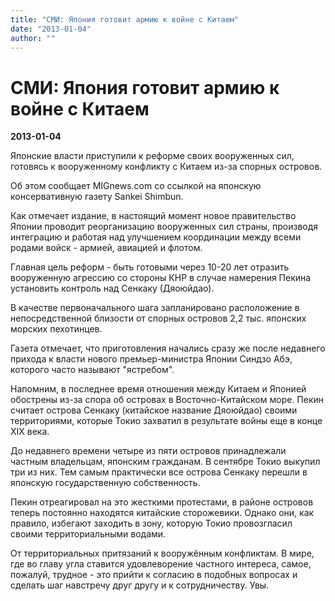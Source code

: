 ```yaml
---
title: "СМИ: Япония готовит армию к войне с Китаем"
date: "2013-01-04"
author: ""
---
```


# СМИ: Япония готовит армию к войне с Китаем

**2013-01-04** 

Японские власти приступили к реформе своих вооруженных сил, готовясь к вооруженному конфликту с Китаем из-за спорных островов.

Об этом сообщает MIGnews.com со ссылкой на японскую консервативную газету Sankei Shimbun.

Как отмечает издание, в настоящий момент новое правительство Японии проводит реорганизацию вооруженных сил страны, производя интеграцию и работая над улучшением координации между всеми родами войск - армией, авиацией и флотом.

Главная цель реформ - быть готовыми через 10-20 лет отразить вооруженную агрессию со стороны КНР в случае намерения Пекина установить контроль над Сенкаку (Дяоюйдао).

В качестве первоначального шага запланировано расположение в непосредственной близости от спорных островов 2,2 тыс. японских морских пехотинцев.

Газета отмечает, что приготовления начались сразу же после недавнего прихода к власти нового премьер-министра Японии Синдзо Абэ, которого часто называют "ястребом".

Напомним, в последнее время отношения между Китаем и Японией обострены из-за спора об островах в Восточно-Китайском море. Пекин считает острова Сенкаку (китайское название Дяоюйдао) своими территориями, которые Токио захватил в результате войны еще в конце XIX века.

До недавнего времени четыре из пяти островов принадлежали частным владельцам, японским гражданам. В сентябре Токио выкупил три из них. Тем самым практически все острова Сенкаку перешли в японскую государственную собственность.

Пекин отреагировал на это жесткими протестами, в районе островов теперь постоянно находятся китайские сторожевики. Однако они, как правило, избегают заходить в зону, которую Токио провозгласил своими территориальными водами.

От территориальных притязаний к вооружённым конфликтам. В мире, где во главу угла ставится удовлеворение частного интереса, самое, пожалуй, трудное - это прийти к согласию в подобных вопросах и сделать шаг навстречу друг другу и к сотрудничеству. Увы.